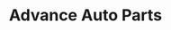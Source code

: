 ---
title: "Advance Auto Parts"
url: /houston/advance-auto-parts-west-mount-houston-road/
shop: car parts
---